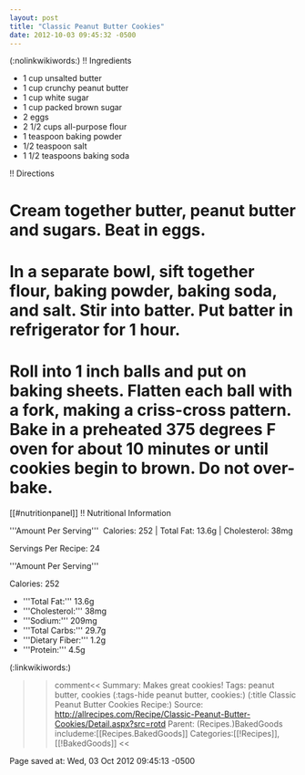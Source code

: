 ```yaml
---
layout: post
title: "Classic Peanut Butter Cookies"
date: 2012-10-03 09:45:32 -0500
---
```

(:nolinkwikiwords:)
!! Ingredients

* 1 cup unsalted butter
* 1 cup crunchy peanut butter
* 1 cup white sugar
* 1 cup packed brown sugar
* 2 eggs
* 2 1/2 cups all-purpose flour
* 1 teaspoon baking powder
* 1/2 teaspoon salt
* 1 1/2 teaspoons baking soda

!! Directions

# Cream together butter, peanut butter and sugars. Beat in eggs.
# In a separate bowl, sift together flour, baking powder, baking soda, and salt. Stir into batter. Put batter in refrigerator for 1 hour.
# Roll into 1 inch balls and put on baking sheets. Flatten each ball with a fork, making a criss-cross pattern. Bake in a preheated 375 degrees F oven for about 10 minutes or until cookies begin to brown. Do not over-bake.

[[#nutritionpanel]]
!! Nutritional Information 

'''Amount Per Serving'''&nbsp; Calories: 252 | Total Fat: 13.6g | Cholesterol: 38mg

Servings Per Recipe: 24

'''Amount Per Serving'''

Calories: 252

* '''Total Fat:''' 13.6g
* '''Cholesterol:''' 38mg
* '''Sodium:''' 209mg
* '''Total Carbs:''' 29.7g
* '''Dietary Fiber:''' 1.2g
* '''Protein:''' 4.5g

(:linkwikiwords:)

>>comment<<
Summary: Makes great cookies!
Tags: peanut butter, cookies
(:tags-hide peanut butter, cookies:)
(:title Classic Peanut Butter Cookies Recipe:)
Source: http://allrecipes.com/Recipe/Classic-Peanut-Butter-Cookies/Detail.aspx?src=rotd
Parent: (Recipes.)BakedGoods
includeme:[[Recipes.BakedGoods]]
Categories:[[!Recipes]],[[!BakedGoods]]
>><<

Page saved at: Wed, 03 Oct 2012 09:45:13 -0500


